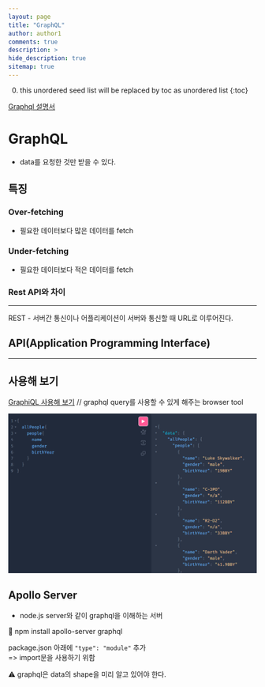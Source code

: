 ```yaml
---
layout: page
title: "GraphQL"
author: author1
comments: true
description: >
hide_description: true
sitemap: true
---
```


0. this unordered seed list will be replaced by toc as unordered list 
{:toc}

<a target="_blank" href="https://github.com/graphql/graphql-spec">Graphql 설명서</a>

# GraphQL
- data를 요청한 것만 받을 수 있다.

## 특징

### Over-fetching
- 필요한 데이터보다 많은 데이터를 fetch
### Under-fetching
- 필요한 데이터보다 적은 데이터를 fetch

### Rest API와 차이
<hr>
REST
- 서버간 통신이나 어플리케이션이 서버와 통신할 때 URL로 이루어진다.


API(Application Programming Interface)
-

<hr>

## 사용해 보기
<a target="_blank" href="https://graphql.org/swapi-graphql">GraphiQL 사용해 보기</a>
// graphql query를 사용할 수 있게 해주는 browser tool

![image description](/assets\study\graphql/graphiql1.png)


## Apollo Server
- node.js server와 같이 graphql을 이해하는 서버

🔧 npm install apollo-server graphql

package.json 아래에 `"type": "module"` 추가<br>
=> import문을 사용하기 위함

⚠️ graphql은 data의 shape을 미리 알고 있어야 한다.
